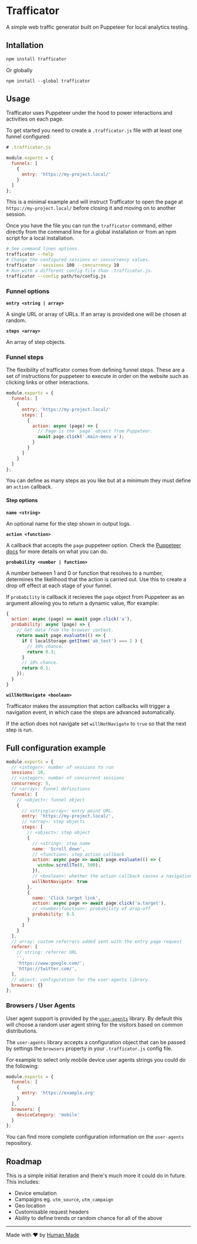 # Trafficator

A simple web traffic generator built on Puppeteer for local analytics testing.

## Intallation

```bash
npm install trafficator
```

Or globally

```
npm install --global trafficator
```

## Usage

Trafficator uses Puppeteer under the hood to power interactions and activities on each page.

To get started you need to create a `.trafficator.js` file with at least one funnel configured:

```js
# .trafficator.js

module.exports = {
  funnels: [
    {
      entry: 'https://my-project.local/'
    }
  ]
};
```

This is a minimal example and will instruct Trafficator to open the page at `https://my-project.local/` before closing it and moving on to another session.

Once you have the file you can run the `trafficator` command, either directly from the command line for a global installation or from an npm script for a local installation.

```bash
# See command lines options.
trafficator --help
# Change the configured sessions or concurrency values.
trafficator --sessions 100 --concurrency 10
# Run with a different config file than .trafficator.js.
trafficator --config path/to/config.js
```

### Funnel options

**`entry <string | array>`**

A single URL or array of URLs. If an array is provided one will be chosen at random.

**`steps <array>`**

An array of step objects.

### Funnel steps

The flexibility of trafficator comes from defining funnel steps. These are a set of instructions for puppeteer to execute in order on the website such as clicking links or other interactions.

```js
module.exports = {
  funnels: [
    {
      entry: 'https://my-project.local/'
      steps: [
        {
          action: async (page) => {
            // Page is the `page` object from Puppeteer.
            await page.click('.main-menu a');
          }
        }
      ]
    }
  ]
};
```

You can define as many steps as you like but at a minimum they must define an `action` callback.

#### Step options

**`name <string>`**

An optional name for the step shown in output logs.

**`action <function>`**

A callback that accepts the `page` puppeteer option. Check the [Puppeteer docs](https://github.com/GoogleChrome/puppeteer) for more details on what you can do.

**`probability <number | function>`**

A number between 1 and 0 or function that resolves to a number, determines the likelihood that the action is carried out. Use this to create a drop off effect at each stage of your funnel.

If `probability` is callback it recieves the `page` object from Puppeteer as an argument allowing you to return a dynamic value, ffor example:

```js
{
  action: async (page) => await page.click('a'),
  probability: async (page) => {
    // Get data from the browser context.
    return await page.evaluate(() => {
      if ( localStorage.getItem('ab_test') === 2 ) {
        // 30% chance.
        return 0.3;
      }
      // 10% chance.
      return 0.1;
    });
  }
}
```

**`willNotNavigate <boolean>`**

Trafficator makes the assumption that action callbacks will trigger a navigation event, in which case the steps are advanced automatically.

If the action does not navigate set `willNotNavigate` to `true` so that the next step is run.

## Full configuration example

```js
module.exports = {
  // <integer>: number of sessions to run
  sessions: 10,
  // <integer>: number of concurrent sessions
  concurrency: 5,
  // <array>: funnel definitions
  funnels: [
    // <object>: funnel object
    {
      // <string|array>: entry point URL.
      entry: 'https://my-project.local/',
      // <array>: step objects
      steps: [
        // <object>: step object
        {
          // <string>: step name
          name: 'Scroll down',
          // <function>: step action callback
          action: async page => await page.evaluate(() => {
            window.scrollTo(0, 500);
          }),
          // <boolean>: whether the action callback causes a navigation event
          willNotNavigate: true
        },
        {
          name: 'Click target link',
          action: async page => await page.click('a.target'),
          // <number|function>: probability of drop-off
          probability: 0.5
        }
      ]
    }
  ],
  // array: custom referrers added sent with the entry page request
  referer: [
    // string: referrer URL
    '',
    'https://www.google.com/',
    'https://twitter.com/',
  ],
  // object: configuration for the user-agents library.
  browsers: {}
};
```

### Browsers / User Agents

User agent support is provided by the [`user-agents`](https://www.npmjs.com/package/user-agents) library. By default this will choose a random user agent string for the visitors based on common distributions.

The `user-agents` library accepts a configuration object that can be passed by settings the `browsers` property in your `.trafficator.js` config file.

For example to select only mobile device user agents strings you could do the following:

```js
module.exports = {
  funnels: [
    {
      entry: 'https://example.org'
    }
  ],
  browsers: {
    deviceCategory: 'mobile'
  }
};
```

You can find more complete configuration information on the `user-agents` repository.

## Roadmap

This is a simple initial iteration and there's much more it could do in future. This includes:

- Device emulation
- Campaigns eg. `utm_source`, `utm_campaign`
- Geo location
- Customisable request headers
- Ability to define trends or random chance for all of the above

------------------

Made with ❤️ by [Human Made](https://humanmade.com/)
